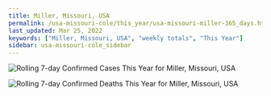 ```yaml
---
title: Miller, Missouri, USA
permalink: /usa-missouri-cole/this_year/usa-missouri-miller-365_days.html
last_updated: Mar 25, 2022
keywords: ["Miller, Missouri, USA", "weekly totals", "This Year"]
sidebar: usa-missouri-cole_sidebar
---
```


![Rolling 7-day Confirmed Cases This Year for Miller, Missouri, USA](/covid_tracker/images/graphs/usa-missouri-miller-rolling_7_days_confirmed-365_days_graph.png)

![Rolling 7-day Confirmed Deaths This Year for Miller, Missouri, USA](/covid_tracker/images/graphs/usa-missouri-miller-rolling_7_days_deaths-365_days_graph.png)
